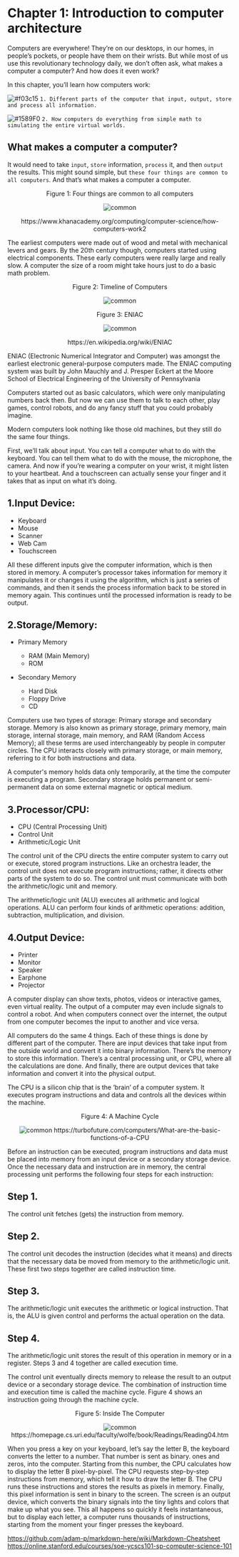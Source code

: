 # Chapter 1: Introduction to computer architecture

Computers are everywhere! They’re on our desktops, in our homes, in people’s pockets, or people have them on their wrists. 
But while most of us use this revolutionary technology daily, we don’t often ask, what makes a computer a computer? 
And how does it even work?

In this chapter, you’ll learn how computers work:

![#f03c15](https://placehold.it/15/f03c15/000000?text=+) `1. Different parts of the computer that input, output, store and process all information.`

![#1589F0](https://placehold.it/15/1589F0/000000?text=+) `2. How computers do everything from simple math to simulating the entire virtual worlds.`

## What makes a computer a computer?

It would need to take `input`, `store` information, `process` it, and then `output` the results. 
This might sound simple, but `these four things are common to all computers`. And that’s what makes a computer a computer.

<p align="center">
   Figure 1: Four things are common to all computers
</p>

<p align="center">
  <img src="https://github.com/XinYangSAU/CSCI1101-Intro-to-Computing/blob/master/Images/f2.png" alt="common"/>
</p>

<p align="center">
   https://www.khanacademy.org/computing/computer-science/how-computers-work2
</p>

The earliest computers were made out of wood and metal with mechanical levers and gears. By the 20th century though, 
computers started using electrical components. These early computers were really large and really slow. A computer 
the size of a room might take hours just to do a basic math problem.

<p align="center">
   Figure 2: Timeline of Computers
</p>

<p align="center">
  <img src="https://github.com/XinYangSAU/CSCI1101-Intro-to-Computing/blob/master/Images/t.png" alt="common"/>
</p>

<p align="center">
   Figure 3: ENIAC
</p>

<p align="center">
  <img src="https://github.com/XinYangSAU/CSCI1101-Intro-to-Computing/blob/master/Images/Eniac.jpg" alt="common"/>
</p>

<p align="center">
    https://en.wikipedia.org/wiki/ENIAC
</p>

ENIAC (Electronic Numerical Integrator and Computer) was amongst the earliest electronic general-purpose computers made. 
The ENIAC computing system was built by John Mauchly and J. Presper Eckert at the Moore School of Electrical Engineering of
the University of Pennsylvania

Computers started out as basic calculators, which were only manipulating numbers back then. But now we can use them to talk to
each other, play games, control robots, and do any fancy stuff that you could probably imagine.

Modern computers look nothing like those old machines, but they still do the same four things.

First, we’ll talk about input. You can tell a computer what to do with the keyboard. You can tell them what to do with the
mouse, the microphone, the camera. And now if you’re wearing a computer on your wrist, it might listen to your heartbeat. And
a touchscreen can actually sense your finger and it takes that as input on what it’s doing.

1.Input Device:
---------------

* Keyboard
* Mouse
* Scanner
* Web Cam
* Touchscreen

All these different inputs give the computer information, which is then stored in memory. A computer’s processor takes
information for memory it manipulates it or changes it using the algorithm, which is just a series of commands, and then it
sends the process information back to be stored in memory again. This continues until the processed information is ready to be
output.

2.Storage/Memory:
-----------------

* Primary Memory
  * RAM (Main Memory)
  * ROM

* Secondary Memory
  * Hard Disk
  * Floppy Drive
  * CD

Computers use two types of storage: Primary storage and secondary storage. Memory is also known as primary storage, primary
memory, main storage, internal storage, main memory, and RAM (Random Access Memory); all these terms are used interchangeably
by people in computer circles. The CPU interacts closely with primary storage, or main memory, referring to it for both
instructions and data. 

A computer's memory holds data only temporarily, at the time the computer is executing a program. Secondary storage holds
permanent or semi-permanent data on some external magnetic or optical medium. 


3.Processor/CPU:
----------------

* CPU (Central Processing Unit)
 * Control Unit
 * Arithmetic/Logic Unit

The control unit of the CPU directs the entire computer system to carry out or execute, stored program instructions. Like an
orchestra leader, the control unit does not execute program instructions; rather, it directs other parts of the system to do
so. The control unit must communicate with both the arithmetic/logic unit and memory. 

The arithmetic/logic unit (ALU) executes all arithmetic and logical operations. ALU can perform four kinds of arithmetic
operations: addition, subtraction, multiplication, and division.


4.Output Device:
----------------

* Printer
* Monitor
* Speaker
* Earphone
* Projector

A computer display can show texts, photos, videos or interactive games, even virtual reality. The output of a computer may
even include signals to control a robot. And when computers connect over the internet, the output from one computer becomes
the input to another and vice versa.

All computers do the same 4 things. Each of these things is done by different part of the computer. There are input devices
that take input from the outside world and convert it into binary information. There’s the memory to store this information.
There’s a central processing unit, or CPU, where all the calculations are done. And finally, there are output devices that
take information and convert it into the physical output.

The CPU is a silicon chip that is the ‘brain’ of a computer system. It executes program instructions and data and controls all
the devices within the machine.

<p align="center">
   Figure 4: A Machine Cycle
</p>

<p align="center">
  <img src="https://github.com/XinYangSAU/CSCI1101-Intro-to-Computing/blob/master/Images/cpu.jpg" alt="common"/>
  https://turbofuture.com/computers/What-are-the-basic-functions-of-a-CPU
</p>

Before an instruction can be executed, program instructions and data must be placed into memory from an input device or a
secondary storage device. Once the necessary data and instruction are in memory, the central processing unit performs the
following four steps for each instruction: 

Step 1. 
-------
The control unit fetches (gets) the instruction from memory. 

Step 2.
-------
The control unit decodes the instruction (decides what it means) and directs that the necessary data be moved from memory to the arithmetic/logic unit. These first two steps together are called instruction time.

Step 3.
------- 
The arithmetic/logic unit executes the arithmetic or logical instruction. That is, the ALU is given control and performs the actual operation on the data. 

Step 4.
-------
The arithmetic/logic unit stores the result of this operation in memory or in a register. Steps 3 and 4 together are called execution time. 

The control unit eventually directs memory to release the result to an output device or a secondary storage device. The
combination of instruction time and execution time is called the machine cycle. Figure 4 shows an instruction going through
the machine cycle.

<p align="center">
   Figure 5: Inside The Computer
</p>

<p align="center">
  <img src="https://github.com/XinYangSAU/CSCI1101-Intro-to-Computing/blob/master/Images/cpu.gif" alt="common"/>
  https://homepage.cs.uri.edu/faculty/wolfe/book/Readings/Reading04.htm
</p>

When you press a key on your keyboard, let’s say the letter B, the keyboard converts the letter to a number. That number is
sent as binary. ones and zeros, into the computer. Starting from this number, the CPU calculates how to display the letter B
pixel-by-pixel. The CPU requests step-by-step instructions from memory, which tell it how to draw the letter B. The CPU runs
these instructions and stores the results as pixels in memory. Finally, this pixel information is sent in binary to the
screen. The screen is an output device, which converts the binary signals into the tiny lights and colors that make up what
you see. This all happens so quickly it feels instantaneous, but to display each letter, a computer runs thousands of
instructions, starting from the moment your finger presses the keyboard.

https://github.com/adam-p/markdown-here/wiki/Markdown-Cheatsheet
https://online.stanford.edu/courses/soe-ycscs101-sp-computer-science-101
